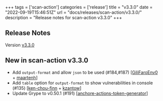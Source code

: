 +++
tags = ['scan-action']
categories = ['release']
title = "v3.3.0"
date = "2022-09-19T15:46:51Z"
url = "docs/releases/scan-action/v3.3.0/"
description = "Release notes for scan-action v3.3.0"
+++

## Release Notes

Version [v3.3.0](https://github.com/anchore/scan-action/releases/tag/v3.3.0)

## New in scan-action v3.3.0

- Add `output-format` and allow `json` to be used (#184,#187) [[GiliFaroEnv0](https://github.com/GiliFaroEnv0) + [maartenh](https://github.com/maartenh)]
- Add `table` option for `output-format` to show vulnerabilities in console (#135) [[ken-chou-finn](https://github.com/ken-chou-finn) + [kzantow](https://github.com/kzantow)]
- Update Grype to v0.50.1 (#191) [[anchore-actions-token-generator](https://github.com/anchore-actions-token-generator)]

